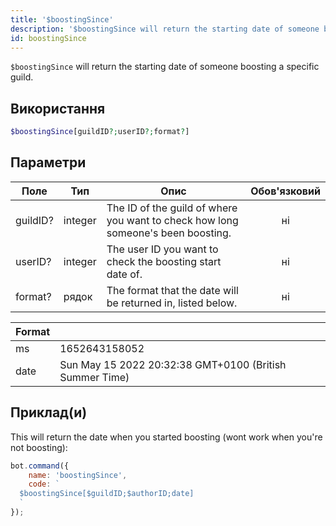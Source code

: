 ```yaml
---
title: '$boostingSince'
description: '$boostingSince will return the starting date of someone boosting a specific guild.'
id: boostingSince
---
```


`$boostingSince` will return the starting date of someone boosting a specific guild.

## Використання

```php
$boostingSince[guildID?;userID?;format?]
```

## Параметри

| Поле     | Тип     | Опис                                                                             | Обов'язковий |
| -------- | ------- | -------------------------------------------------------------------------------- |:------------:|
| guildID? | integer | The ID of the guild of where you want to check how long someone's been boosting. |      ні      |
| userID?  | integer | The user ID you want to check the boosting start date of.                        |      ні      |
| format?  | рядок   | The format that the date will be returned in, listed below.                      |      ні      |

| Format |                                                         |
| ------ | ------------------------------------------------------- |
| ms     | 1652643158052                                           |
| date   | Sun May 15 2022 20:32:38 GMT+0100 (British Summer Time) |

## Приклад(и)

This will return the date when you started boosting (wont work when you're not boosting):

```javascript
bot.command({
    name: 'boostingSince',
    code: `
  $boostingSince[$guildID;$authorID;date]
  `
});
```